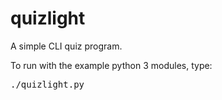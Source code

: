 # quizlight
A simple CLI quiz program.

To run with the example python 3 modules, type:
<pre>./quizlight.py</pre>

